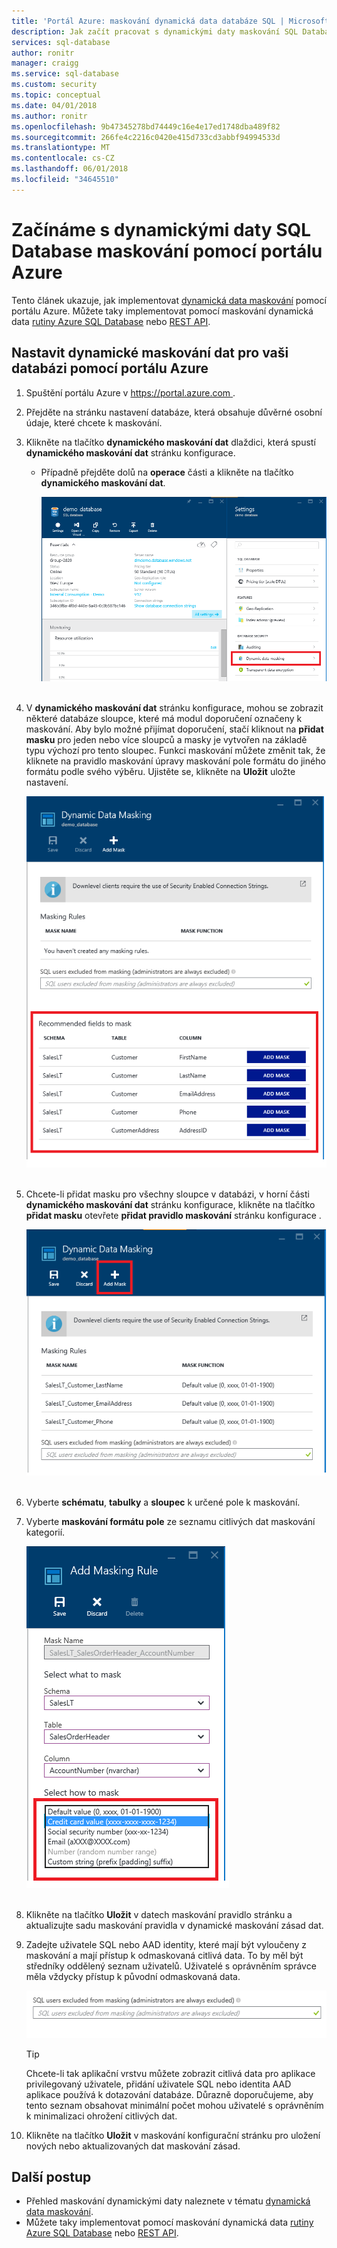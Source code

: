 ```yaml
---
title: 'Portál Azure: maskování dynamická data databáze SQL | Microsoft Docs'
description: Jak začít pracovat s dynamickými daty maskování SQL Database na portálu Azure
services: sql-database
author: ronitr
manager: craigg
ms.service: sql-database
ms.custom: security
ms.topic: conceptual
ms.date: 04/01/2018
ms.author: ronitr
ms.openlocfilehash: 9b47345278bd74449c16e4e17ed1748dba489f82
ms.sourcegitcommit: 266fe4c2216c0420e415d733cd3abbf94994533d
ms.translationtype: MT
ms.contentlocale: cs-CZ
ms.lasthandoff: 06/01/2018
ms.locfileid: "34645510"
---
```

# <a name="get-started-with-sql-database-dynamic-data-masking-with-the-azure-portal"></a>Začínáme s dynamickými daty SQL Database maskování pomocí portálu Azure

Tento článek ukazuje, jak implementovat [dynamická data maskování](sql-database-dynamic-data-masking-get-started.md) pomocí portálu Azure. Můžete taky implementovat pomocí maskování dynamická data [rutiny Azure SQL Database](https://msdn.microsoft.com/library/azure/mt574084.aspx) nebo [REST API](https://msdn.microsoft.com/library/dn505719.aspx).


## <a name="set-up-dynamic-data-masking-for-your-database-using-the-azure-portal"></a>Nastavit dynamické maskování dat pro vaši databázi pomocí portálu Azure
1. Spuštění portálu Azure v [ https://portal.azure.com ](https://portal.azure.com).
2. Přejděte na stránku nastavení databáze, která obsahuje důvěrné osobní údaje, které chcete k maskování.
3. Klikněte na tlačítko **dynamického maskování dat** dlaždici, která spustí **dynamického maskování dat** stránku konfigurace.
   
   * Případně přejděte dolů na **operace** části a klikněte na tlačítko **dynamického maskování dat**.
     
     ![Navigační podokno](./media/sql-database-dynamic-data-masking-get-started/4_ddm_settings_tile.png)<br/><br/>
4. V **dynamického maskování dat** stránku konfigurace, mohou se zobrazit některé databáze sloupce, které má modul doporučení označeny k maskování. Aby bylo možné přijímat doporučení, stačí kliknout na **přidat masku** pro jeden nebo více sloupců a masky je vytvořen na základě typu výchozí pro tento sloupec. Funkci maskování můžete změnit tak, že kliknete na pravidlo maskování úpravy maskování pole formátu do jiného formátu podle svého výběru. Ujistěte se, klikněte na **Uložit** uložte nastavení.
   
    ![Navigační podokno](./media/sql-database-dynamic-data-masking-get-started/5_ddm_recommendations.png)<br/><br/>
5. Chcete-li přidat masku pro všechny sloupce v databázi, v horní části **dynamického maskování dat** stránku konfigurace, klikněte na tlačítko **přidat masku** otevřete **přidat pravidlo maskování** stránku konfigurace .
   
    ![Navigační podokno](./media/sql-database-dynamic-data-masking-get-started/6_ddm_add_mask.png)<br/><br/>
6. Vyberte **schématu**, **tabulky** a **sloupec** k určené pole k maskování.
7. Vyberte **maskování formátu pole** ze seznamu citlivých dat maskování kategorií.
   
    ![Navigační podokno](./media/sql-database-dynamic-data-masking-get-started/7_ddm_mask_field_format.png)<br/><br/>        
8. Klikněte na tlačítko **Uložit** v datech maskování pravidlo stránku a aktualizujte sadu maskování pravidla v dynamické maskování zásad dat.
9. Zadejte uživatele SQL nebo AAD identity, které mají být vyloučeny z maskování a mají přístup k odmaskovaná citlivá data. To by měl být středníky oddělený seznam uživatelů. Uživatelé s oprávněním správce měla vždycky přístup k původní odmaskovaná data.
   
    ![Navigační podokno](./media/sql-database-dynamic-data-masking-get-started/8_ddm_excluded_users.png)
   
   > [!TIP]
   > Chcete-li tak aplikační vrstvu můžete zobrazit citlivá data pro aplikace privilegovaný uživatele, přidání uživatele SQL nebo identita AAD aplikace používá k dotazování databáze. Důrazně doporučujeme, aby tento seznam obsahovat minimální počet mohou uživatelé s oprávněním k minimalizaci ohrožení citlivých dat.
   > 
   > 
10. Klikněte na tlačítko **Uložit** v maskování konfigurační stránku pro uložení nových nebo aktualizovaných dat maskování zásad.


## <a name="next-steps"></a>Další postup

* Přehled maskování dynamickými daty naleznete v tématu [dynamická data maskování](sql-database-dynamic-data-masking-get-started.md).
* Můžete taky implementovat pomocí maskování dynamická data [rutiny Azure SQL Database](https://msdn.microsoft.com/library/azure/mt574084.aspx) nebo [REST API](https://msdn.microsoft.com/library/dn505719.aspx).
